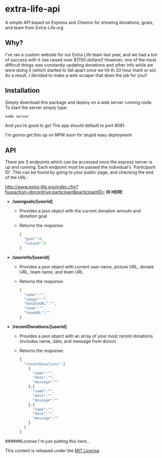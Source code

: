 # extra-life-api
A simple API based on Express and Cheerio for showing donations, goals, and team from Extra-Life.org

Why?
------
I've ran a custom website for our Extra Life team last year, and we had a ton of success with it (we raised over $1700 dollars)!  However, one of the most difficult things was constantly updating donations and other info while we were doing it (which started to fall apart once we hit th 20 hour mark or so).  As a result, I decided to make a web scraper that does the job for you!!

Installation
------
Simply download this package and deploy on a web server running node.  To start the server simply type:
```javascript
node server
```
And you're good to go!  The app should default to port 8081.

I'm gonna get this up on NPM soon for stupid easy deployment


API
------
There are 3 endpoints which can be accessed once the express server is up and running.  Each endpoint must be passed the individual's 'Participant ID'.  This can be found by going to your public page, and checking the end of the URL:


http://www.extra-life.org/index.cfm?fuseaction=donordrive.participant&participantID= **ID HERE**


* **/usergoals/[userid]**
  * Provides a json object with the current donation amoutn and donation goal
  * Returns the response:
  
    ```javascript
    {
      "goal":0,
      "raised":0
    }
    ```
    
* **/userinfo/[userid]**
  * Provides a json object with current user name, picture URL, donate URL, team name, and team URL
  * Returns the response:
  
    ```javascript
    {
      "name":"",
      "image":"",
      "donateURL":"",
      "team":"",
      "teamURL":""
    }
    ```
    
* **/recentDonations/[userid]**
  * Provides a json object with an array of your most recent donations (includes name, date, and message from donor)
  * Returns the response:
  
    ```javascript
    {
      "recentDonations":[
        {
          "name":"",
          "date":"",
          "message":""
        },{
          "name":"",
          "date":"",
          "message":""
        },{
          "name":"",
          "date":"",
          "message":""
        }
      ]
    }
    ```
    
######License
I'm just putting this here...

This content is released under the [MIT License](https://opensource.org/licenses/MIT)

